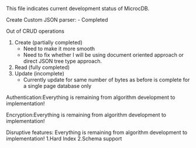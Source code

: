 This file indicates current development status of MicrocDB.

Create Custom JSON parser:
	- Completed

Out of CRUD operations 

1. Create (partially completed)
	- Need to make it more smooth 
	- Need to fix whether I will be using document oriented approach or direct JSON tree type
	  approach.
2. Read   (fully completed)
3. Update (incomplete)
	- Currently update for same number of bytes as before is complete for a single page database only 

Authentication:Everything is remaining from algorithm development to implementation!

Encryption:Everything is remaining from algorithm development to implementation!

Disruptive features: Everything is remaining from algorithm development to implementation!
1.Hard Index
2.Schema support
